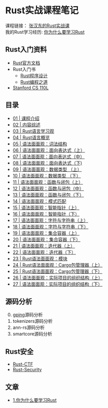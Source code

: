# Rust实战课程笔记  


课程链接： [张汉东的Rust实战课](http://gk.link/a/10lHI)  
我的Rust学习经历: [你为什么要学习Rust](https://mp.weixin.qq.com/s/WS2kikpuHKGxPJ_UBfYhgg)  


## Rust入门资料

- [Rust官方文档](https://prev.rust-lang.org/zh-CN/documentation.html) 
- Rust入门书  
    - [Rust程序设计](https://union-click.jd.com/jdc?e=&p=AyIGZRprFQEaAVUcXBQyVlgNRQQlW1dCFFlQCxxKQgFHREkdSVJKSQVJHFRXFk9FUlpGQUpLCVBaTFhbXQtWVmpSWRtYHQQSAFIaa2d8Un00fSRjZ3VDN34ndHFhYxRpAUMOHjdUK1sUAxAHVxNYFgsiN1Uca0NsEgZUGloUBxYAUitaJQIVBlUaWhACGgNcGlMlBRIOZUAOe1ZyTjx4J11pamAFXWslMhE3ZStbJQEiRTtMWxxXEVdRHQ5GBBYCARoLHFdFVwBPXEcBQg4HTFISAiIFVBpfHA%3D%3D) 
    - [Rust编程之道](https://union-click.jd.com/jdc?e=&p=AyIGZRprFQEXAV0eWxEyVlgNRQQlW1dCFFlQCxxKQgFHREkdSVJKSQVJHFRXFk9FUlpGQUpLCVBaTFhbXQtWVmpSWRtYEAQaAlUfa21hdA8ybCR0YhBHXW0ya3lgAgFDC0MOHjdUK1sUAxAHVxNYFgsiN1Uca0NsEgZUGloUBxICVitaJQIVBlUaWhACEQFSGF4lBRIOZUAOe1ZyTjx4J11pamAFXWslMhE3ZStbJQEiRTsYCEUAFQJUGFsVChQCBhlfHFYXBFxMW0ZQRQMFE1kSViIFVBpfHA%3D%3D)
- [Stanford CS 110L](https://github.com/xxg1413/CS110L)

## 目录

- [01 | 课程介绍](./note/01.md)
- [02 | 内容综述](./note/02.md)
- [03 | Rust语言学习观](./note/03.md)
- [04 | Rust语言概览](./note/04.md)
- [05 | 语法面面观：词法结构](./note/05.md)
- [06 | 语法面面观：面向表达式（上）](./note/06.md)
- [07 | 语法面面观：面向表达式（中）](./note/07.md)
- [08 | 语法面面观：面向表达式（下) ](./note/08.md)
- [09 | 语法面面观：数据类型 （上）](./note/09.md)
- [10 | 语法面面观：数据类型 （下）](./note/10.md)
- [11 | 语法面面观：函数与闭包（上）](./note/11.md)
- [12 | 语法面面观：函数与闭包（中）](./note/12.md)
- [13 | 语法面面观：函数与闭包（下）](./note/13.md)
- [14 | 语法面面观：模式匹配](./note/14.md)
- [15 | 语法面面观：智能指针（上）](./note/15.md)
- [16 | 语法面面观：智能指针（下）](./note/16.md)
- [17 | 语法面面观：字符与字符串（上）](./note/17.md)
- [18 | 语法面面观：字符与字符串（下）](./note/18.md)
- [19 | 语法面面观：集合容器（上）](./note/19.md)
- [20 | 语法面面观：集合容器（下）](./note/20.md)
- [21 | 语法面面观：迭代器（上）](./note/21.md)
- [22 | 语法面面观：迭代器（下）](./note/22.md)
- [23 | Rust语法面面观：模块](./note/23.md)
- [24 | Rust语法面面观：Cargo包管理器（上）](./note/24.md)
- [25 | Rust语法面面观：Cargo包管理器（下）](./note/25.md)
- [26 | 语法面面观：实际项目的组织结构（上）](./note/26.md)
- [27 | 语法面面观：实际项目的组织结构（下）](./note/27.md)




## 源码分析

0. [gping](https://github.com/orf/gping)源码分析
1. tokenizers源码分析
2. ann-rs源码分析
3. smartcore源码分析


## Rust安全

- [Rust-CTF](https://github.com/xxg1413/rust-ctf)
- [Rust-Security](https://github.com/xxg1413/rust-security)

## 文章

 - [1.你为什么要学习Rust](https://mp.weixin.qq.com/s/WS2kikpuHKGxPJ_UBfYhgg)


